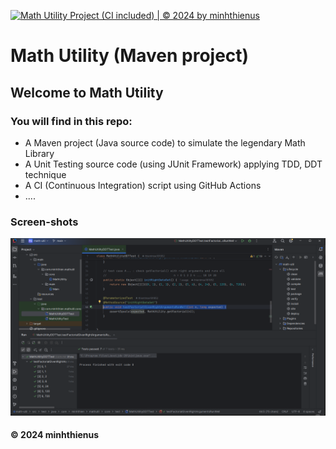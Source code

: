 [![Math Utility Project (CI included) | © 2024 by minhthienus](https://github.com/thientmse181952/math-util/actions/workflows/ci-script-with-junit.yml/badge.svg)](https://github.com/thientmse181952/math-util/actions/workflows/ci-script-with-junit.yml)

# Math Utility (Maven project)

## Welcome to Math Utility
### You will find in this repo:
* A Maven project (Java source code) to simulate the legendary Math Library
* A Unit Testing source code (using JUnit Framework) applying TDD, DDT technique
* A CI (Continuous Integration) script using GitHub Actions
* ....

### Screen-shots
![JUnit and Maven](https://github.com/thientmse181952/math-util/blob/main/screenshots/JUnit%20and%20Maven.png)

#### &#169; 2024 minhthienus